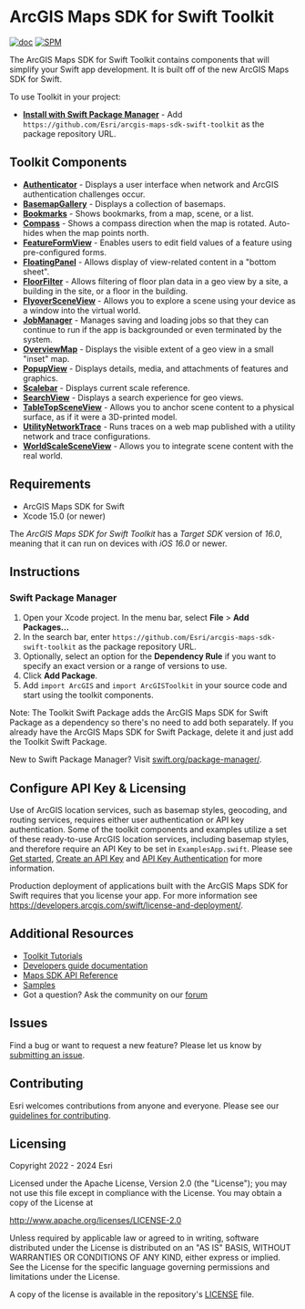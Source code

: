 # ArcGIS Maps SDK for Swift Toolkit

[![doc](https://img.shields.io/badge/Doc-purple)](https://developers.arcgis.com/swift/toolkit-api-reference/documentation/arcgistoolkit/)  [![SPM](https://img.shields.io/badge/SPM-compatible-4BC51D.svg?style=flat)](https://github.com/apple/swift-package-manager/)

The ArcGIS Maps SDK for Swift Toolkit contains components that will simplify your Swift app development. It is built off of the new ArcGIS Maps SDK for Swift.

To use Toolkit in your project:

* **[Install with Swift Package Manager](#swift-package-manager)** - Add `https://github.com/Esri/arcgis-maps-sdk-swift-toolkit` as the package repository URL.

## Toolkit Components

* **[Authenticator](https://developers.arcgis.com/swift/toolkit-api-reference/documentation/arcgistoolkit/authenticator)** - Displays a user interface when network and ArcGIS authentication challenges occur.
* **[BasemapGallery](https://developers.arcgis.com/swift/toolkit-api-reference/documentation/arcgistoolkit/basemapgallery)** - Displays a collection of basemaps.
* **[Bookmarks](https://developers.arcgis.com/swift/toolkit-api-reference/documentation/arcgistoolkit/bookmarks)** - Shows bookmarks, from a map, scene, or a list.
* **[Compass](https://developers.arcgis.com/swift/toolkit-api-reference/documentation/arcgistoolkit/compass)** - Shows a compass direction when the map is rotated. Auto-hides when the map points north.
* **[FeatureFormView](https://developers.arcgis.com/swift/toolkit-api-reference/documentation/arcgistoolkit/featureformview)** - Enables users to edit field values of a feature using pre-configured forms.
* **[FloatingPanel](https://developers.arcgis.com/swift/toolkit-api-reference/documentation/arcgistoolkit/floatingpanel)** - Allows display of view-related content in a "bottom sheet". 
* **[FloorFilter](https://developers.arcgis.com/swift/toolkit-api-reference/documentation/arcgistoolkit/floorfilter)** - Allows filtering of floor plan data in a geo view by a site, a building in the site, or a floor in the building.
* **[FlyoverSceneView](https://developers.arcgis.com/swift/toolkit-api-reference/documentation/arcgistoolkit/flyoversceneview)** - Allows you to explore a scene using your device as a window into the virtual world.
* **[JobManager](https://developers.arcgis.com/swift/toolkit-api-reference/documentation/arcgistoolkit/jobmanager)** - Manages saving and loading jobs so that they can continue to run if the app is backgrounded or even terminated by the system.
* **[OverviewMap](https://developers.arcgis.com/swift/toolkit-api-reference/documentation/arcgistoolkit/overviewmap)** - Displays the visible extent of a geo view in a small "inset" map.
* **[PopupView](https://developers.arcgis.com/swift/toolkit-api-reference/documentation/arcgistoolkit/popupview)** - Displays details, media, and attachments of features and graphics.
* **[Scalebar](https://developers.arcgis.com/swift/toolkit-api-reference/documentation/arcgistoolkit/scalebar)** - Displays current scale reference.
* **[SearchView](https://developers.arcgis.com/swift/toolkit-api-reference/documentation/arcgistoolkit/searchview)** - Displays a search experience for geo views.
* **[TableTopSceneView](https://developers.arcgis.com/swift/toolkit-api-reference/documentation/arcgistoolkit/tabletopsceneview)** - Allows you to anchor scene content to a physical surface, as if it were a 3D-printed model.
* **[UtilityNetworkTrace](https://developers.arcgis.com/swift/toolkit-api-reference/documentation/arcgistoolkit/utilitynetworktrace)** - Runs traces on a web map published with a utility network and trace configurations.
* **[WorldScaleSceneView](https://developers.arcgis.com/swift/toolkit-api-reference/documentation/arcgistoolkit/worldscalesceneview)** - Allows you to integrate scene content with the real world.

## Requirements
* ArcGIS Maps SDK for Swift
* Xcode 15.0 (or newer)

The *ArcGIS Maps SDK for Swift Toolkit* has a *Target SDK* version of *16.0*, meaning that it can run on devices with *iOS 16.0* or newer.

## Instructions

### Swift Package Manager

1. Open your Xcode project. In the menu bar, select **File** > **Add Packages...** 
1. In the search bar, enter `https://github.com/Esri/arcgis-maps-sdk-swift-toolkit` as the package repository URL. 
1. Optionally, select an option for the **Dependency Rule** if you want to specify an exact version or a range of versions to use.   
1. Click **Add Package**.
1. Add `import ArcGIS` and `import ArcGISToolkit` in your source code and start using the toolkit components.

 Note: The Toolkit Swift Package adds the ArcGIS Maps SDK for Swift Package as a dependency so there's no need to add both separately. If you already have the ArcGIS Maps SDK for Swift Package, delete it and just add the Toolkit Swift Package. 

 New to Swift Package Manager? Visit [swift.org/package-manager/](https://swift.org/package-manager/).

## Configure API Key & Licensing

Use of ArcGIS location services, such as basemap styles, geocoding, and routing services, requires either user authentication or API key authentication. Some of the toolkit components and examples utilize a set of these ready-to-use ArcGIS location services, including basemap styles, and therefore require an API Key to be set in `ExamplesApp.swift`. Please see [Get started](https://developers.arcgis.com/swift/get-started/#3-get-an-access-token), [Create an API Key](https://developers.arcgis.com/documentation/security-and-authentication/api-key-authentication/tutorials/create-an-api-key/) and [API Key Authentication](https://developers.arcgis.com/swift/security-and-authentication/#api-key-authentication) for more information.

Production deployment of applications built with the ArcGIS Maps SDK for Swift requires that you license your app. For more information see https://developers.arcgis.com/swift/license-and-deployment/.

## Additional Resources

* [Toolkit Tutorials](https://developers.arcgis.com/swift/toolkit-api-reference/tutorials/toolkittutorials)
* [Developers guide documentation](https://developers.arcgis.com/swift)
* [Maps SDK API Reference](https://developers.arcgis.com/swift/api-reference/documentation/arcgis)
* [Samples](https://github.com/Esri/arcgis-maps-sdk-swift-samples)
* Got a question? Ask the community on our [forum](https://community.esri.com/t5/swift-maps-sdk-questions/bd-p/swift-maps-sdk-questions)

## Issues

Find a bug or want to request a new feature?  Please let us know by [submitting an issue](https://github.com/Esri/arcgis-maps-sdk-swift-toolkit/issues/new).

## Contributing

Esri welcomes contributions from anyone and everyone. Please see our [guidelines for contributing](https://github.com/esri/contributing).

## Licensing
Copyright 2022 - 2024 Esri

Licensed under the Apache License, Version 2.0 (the "License");
you may not use this file except in compliance with the License.
You may obtain a copy of the License at

   http://www.apache.org/licenses/LICENSE-2.0

Unless required by applicable law or agreed to in writing, software
distributed under the License is distributed on an "AS IS" BASIS,
WITHOUT WARRANTIES OR CONDITIONS OF ANY KIND, either express or implied.
See the License for the specific language governing permissions and
limitations under the License.

A copy of the license is available in the repository's [LICENSE](/LICENSE?raw=1) file.
